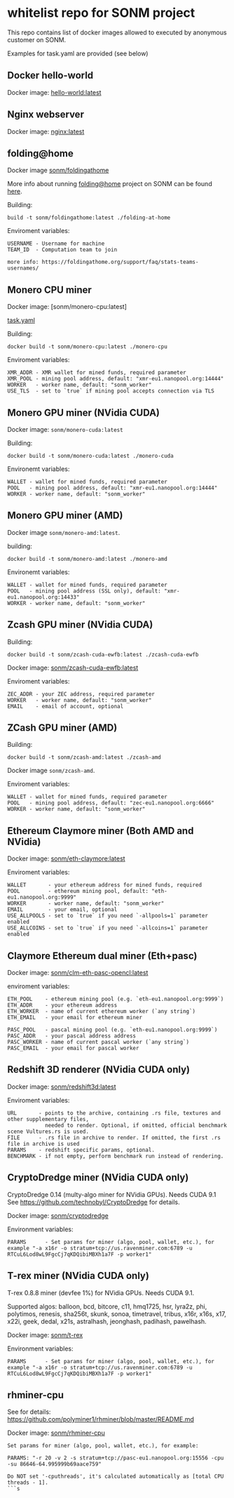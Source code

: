 # whitelist repo for SONM project

This repo contains list of docker images allowed to executed by anonymous customer on SONM.

Examples for task.yaml are provided (see below)


## Docker hello-world

Docker image: [hello-world:latest](https://hub.docker.com/_/hello-world/)


## Nginx webserver

Docker image: [nginx:latest](https://hub.docker.com/_/nginx/)

## folding@home

Docker image [sonm/foldingathome](https://hub.docker.com/r/sonm/foldingathome/)

More info about running [folding@home](https://foldingathome.org/) project on SONM can be found [here](https://medium.com/@almondelectriccompany/folding-home-sonm-curing-disease-with-cryptocurrency-730c485c5634).

Building:
```
build -t sonm/foldingathome:latest ./folding-at-home
```

Enviroment variables:
```
USERNAME - Username for machine
TEAM_ID  - Computation team to join

more info: https://foldingathome.org/support/faq/stats-teams-usernames/
```


## Monero CPU miner

Docker image: [sonm/monero-cpu:latest]

[task.yaml](https://github.com/sonm-io/allowed-list/blob/master/tasks/monero-cpu.task.yaml)

Building:
```
docker build -t sonm/monero-cpu:latest ./monero-cpu
```

Enviroment variables:
```
XMR_ADDR - XMR wallet for mined funds, required parameter 
XMR_POOL - mining pool address, default: "xmr-eu1.nanopool.org:14444"
WORKER   - worker name, default: "sonm_worker"
USE_TLS  - set to `true` if mining pool accepts connection via TLS
```


## Monero GPU miner (NVidia CUDA)

Docker image: `sonm/monero-cuda:latest`

Building:
```
docker build -t sonm/monero-cuda:latest ./monero-cuda
```

Environemt variables:
```
WALLET - wallet for mined funds, required parameter 
POOL   - mining pool address, default: "xmr-eu1.nanopool.org:14444"
WORKER - worker name, default: "sonm_worker"
```


## Monero GPU miner (AMD)

Docker image `sonm/monero-amd:latest`.

building:
```
docker build -t sonm/monero-amd:latest ./monero-amd
```

Environemt variables:
```
WALLET - wallet for mined funds, required parameter 
POOL   - mining pool address (SSL only), default: "xmr-eu1.nanopool.org:14433"
WORKER - worker name, default: "sonm_worker"
```


## Zcash GPU miner (NVidia CUDA)

Building:
```
docker build -t sonm/zcash-cuda-ewfb:latest ./zcash-cuda-ewfb
```

Docker image: [sonm/zcash-cuda-ewfb:latest](https://hub.docker.com/r/sonm/zcash-cuda-ewfb/)

Enviroment variables:
```
ZEC_ADDR - your ZEC address, required parameter
WORKER   - worker name, default: "sonm_worker"
EMAIL    - email of account, optional
```

## ZCash GPU miner (AMD)

Building: 
```
docker build -t sonm/zcash-amd:latest ./zcash-amd
```

Docker image `sonm/zcash-amd`.

Enviroment variables:
```
WALLET - wallet for mined funds, required parameter
POOL   - mining pool address, default: "zec-eu1.nanopool.org:6666"
WORKER - worker name, default: "sonm_worker"
```


## Ethereum Claymore miner (Both AMD and NVidia)

Docker image: [sonm/eth-claymore:latest](https://hub.docker.com/r/sonm/eth-claymore/)

Enviroment variables:
```
WALLET       - your ethereum address for mined funds, required
POOL         - ethereum mining pool, default: "eth-eu1.nanopool.org:9999"
WORKER       - worker name, default: "sonm_worker"
EMAIL        - your email, optional
USE_ALLPOOLS - set to `true` if you need `-allpools=1` parameter enabled
USE_ALLCOINS - set to `true` if you need `-allcoins=1` parameter enabled
```


## Claymore Ethereum dual miner (Eth+pasc)

Docker image: [sonm/clm-eth-pasc-opencl:latest](https://hub.docker.com/r/sonm/clm-eth-pasc-opencl/)

enviroment variables:

```
ETH_POOL    - ethereum mining pool (e.g. `eth-eu1.nanopool.org:9999`)
ETH_ADDR    - your ethereum address
ETH_WORKER  - name of current ethereum worker (`any string`)
ETH_EMAIL   - your email for ethereum miner

PASC_POOL   - pascal mining pool (e.g. `eth-eu1.nanopool.org:9999`)
PASC_ADDR   - your pascal address address
PASC_WORKER - name of current pascal worker (`any string`)
PASC_EMAIL  - your email for pascal worker
```


## Redshift 3D renderer (NVidia CUDA only)

Docker image: [sonm/redshift3d:latest](https://hub.docker.com/r/sonm/redshift3d/)

Enviroment variables:

```
URL       - points to the archive, containing .rs file, textures and other supplementary files, 
            needed to render. Optional, if omitted, official benchmark scene Vultures.rs is used.
FILE      - .rs file in archive to render. If omitted, the first .rs file in archive is used
PARAMS    - redshift specific params, optional.
BENCHMARK - if not empty, perform benchmark run instead of rendering.
```


## CryptoDredge miner (NVidia CUDA only)

CryptoDredge 0.14 (multy-algo miner for NVidia GPUs).
Needs CUDA 9.1
See https://github.com/technobyl/CryptoDredge for details.

Docker image: [sonm/cryptodredge](https://hub.docker.com/r/sonm/cryptodredge/)

Environment variables: 

```
PARAMS      - Set params for miner (algo, pool, wallet, etc.), for example "-a x16r -o stratum+tcp://us.ravenminer.com:6789 -u RTCuL6Lod8wL9FgcCj7qKDQibiMBXh1a7F -p worker1"
```


## T-rex miner (NVidia CUDA only)

T-rex 0.8.8 miner (devfee 1%) for NVidia GPUs. Needs CUDA 9.1.

Supported algos: balloon, bcd, bitcore, c11, hmq1725, hsr, lyra2z, phi, polytimos, renesis, sha256t, skunk, sonoa, timetravel, tribus, x16r, x16s, x17, x22i, geek, dedal, x21s, astralhash, jeonghash, padihash, pawelhash.

Docker image: [sonm/t-rex](https://hub.docker.com/r/sonm/t-rex/)

Environment variables: 

```
PARAMS      - Set params for miner (algo, pool, wallet, etc.), for example "-a x16r -o stratum+tcp://us.ravenminer.com:6789 -u RTCuL6Lod8wL9FgcCj7qKDQibiMBXh1a7F -p worker1"
```

## rhminer-cpu

See for details: https://github.com/polyminer1/rhminer/blob/master/README.md

Docker image: [sonm/rhminer-cpu](https://hub.docker.com/r/sonm/rhminer-cpu/)

```
Set params for miner (algo, pool, wallet, etc.), for example: 

PARAMS: "-r 20 -v 2 -s stratum+tcp://pasc-eu1.nanopool.org:15556 -cpu -su 86646-64.995999b69aace759"

Do NOT set '-cputhreads', it's calculated automatically as [total CPU threads - 1].
```s
